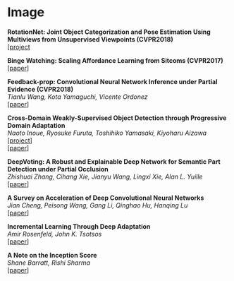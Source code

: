 # Image

**RotationNet: Joint Object Categorization and Pose Estimation Using Multiviews from Unsupervised Viewpoints (CVPR2018)**  
[[project](https://kanezaki.github.io/rotationnet/)

**Binge Watching: Scaling Affordance Learning from Sitcoms (CVPR2017)**  
[[paper](http://www.cs.cmu.edu/~xiaolonw/affordance.html)]  

**Feedback-prop: Convolutional Neural Network Inference under Partial Evidence (CVPR2018)**  
*Tianlu Wang, Kota Yamaguchi, Vicente Ordonez*  
[[paper](https://arxiv.org/abs/1710.08049)]  

**Cross-Domain Weakly-Supervised Object Detection through Progressive Domain Adaptation**  
*Naoto Inoue, Ryosuke Furuta, Toshihiko Yamasaki, Kiyoharu Aizawa*  
[[project](https://naoto0804.github.io/cross_domain_detection/)]  
[[paper](https://arxiv.org/abs/1803.11365)]  

**DeepVoting: A Robust and Explainable Deep Network for Semantic Part Detection under Partial Occlusion**  
*Zhishuai Zhang, Cihang Xie, Jianyu Wang, Lingxi Xie, Alan L. Yuille*  
[[paper](https://arxiv.org/abs/1709.04577)]  

**A Survey on Acceleration of Deep Convolutional Neural Networks**  
*Jian Cheng, Peisong Wang, Gang Li, Qinghao Hu, Hanqing Lu*  
[[paper](https://arxiv.org/abs/1802.00939)]  

**Incremental Learning Through Deep Adaptation**  
*Amir Rosenfeld, John K. Tsotsos*  
[[paper](https://arxiv.org/abs/1705.04228)]  

**A Note on the Inception Score**  
*Shane Barratt, Rishi Sharma*  
[[paper](https://arxiv.org/abs/1801.01973)]  
